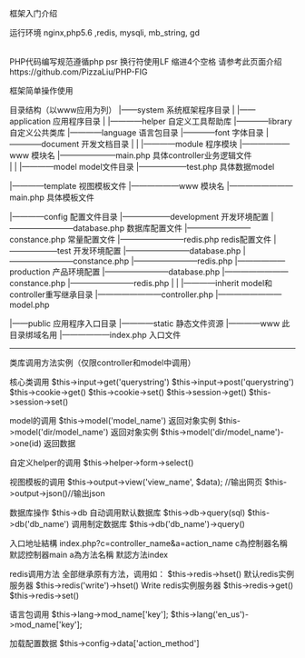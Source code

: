 框架入门介绍

运行环境 nginx,php5.6 ,redis, mysqli, mb_string, gd

<br>
PHP代码编写规范遵循php psr
换行符使用LF  
缩进4个空格
请参考此页面介绍  https://github.com/PizzaLiu/PHP-FIG


框架简单操作使用

目录结构（以www应用为列）
|——system    系统框架程序目录
|
|——application  应用程序目录
|
|————helper   自定义工具帮助库
|————library  自定义公共类库
|————language  语言包目录
|————font 字体目录
|————document 开发文档目录
|
|
|————module   程序模块
|——————www  模块名
|———————main.php 具体controller业务逻辑文件   
|
|
|————model    model文件目录
|——————test.php 具体数据model


|————template  视图模板文件
|——————www  模块名
|————————main.php 具体模板文件


|————config    配置文件目录
|——————development 开发环境配置
|————————database.php 数据库配置文件
|————————constance.php 常量配置文件
|————————redis.php redis配置文件
|——————test 开发环境配置
|————————database.php 
|————————constance.php 
|————————redis.php 
|——————production 产品环境配置
|————————database.php 
|————————constance.php 
|————————redis.php 
|
|
|————inherit    model和controller重写继承目录
|————————controller.php 
|————————model.php 


|——public    应用程序入口目录
|————static    静态文件资源
|————www   此目录绑域名用
|——————index.php    入口文件

---------------------------------------------

类库调用方法实例（仅限controller和model中调用）

核心类调用
$this->input->get('querystring')
$this->input->post('querystring')
$this->cookie->get()
$this->cookie->set()
$this->session->get()
$this->session->set()

model的调用
$this->model('model_name') 返回对象实例
$this->model('dir/model_name') 返回对象实例
$this->model('dir/model_name')->one(id) 返回数据

自定义helper的调用
$this->helper->form->select()

视图模板的调用
$this->output->view('view_name', $data); //输出网页
$this->output->json()//输出json

数据库操作
$this->db  自动调用默认数据库
$this->db->query(sql)
$this->db('db_name') 调用制定数据库
$this->db('db_name')->query()

入口地址結構
index.php?c=controller_name&a=action_name
c為控制器名稱 默認控制器main
a為方法名稱 默認方法index

redis调用方法
全部继承原有方法，调用如：
$this->redis->hset()  默认redis实例服务器
$this->redis('write')->hset() Write redis实例服务器
$this->redis->get()
$this->redis->set()


语言包调用
$this->lang->mod_name['key'];
$this->lang('en_us')->mod_name['key'];

加载配置数据
$this->config->data['action_method']

